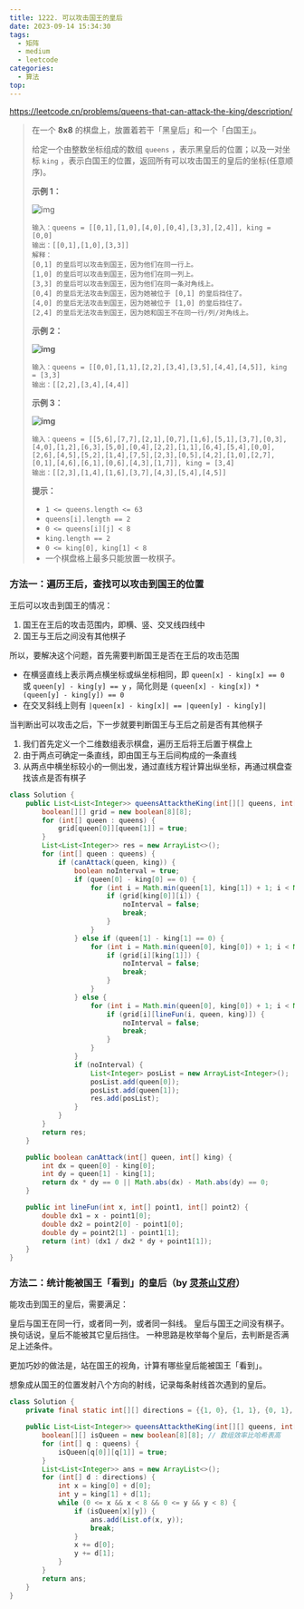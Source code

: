 ```yaml
---
title: 1222. 可以攻击国王的皇后
date: 2023-09-14 15:34:30
tags:
  - 矩阵
  - medium
  - leetcode
categories:
  - 算法
top:
---
```


https://leetcode.cn/problems/queens-that-can-attack-the-king/description/

<!-- more -->

> 在一个 **8x8** 的棋盘上，放置着若干「黑皇后」和一个「白国王」。
>
> 给定一个由整数坐标组成的数组 `queens` ，表示黑皇后的位置；以及一对坐标 `king` ，表示白国王的位置，返回所有可以攻击国王的皇后的坐标(任意顺序)。
>
>  
>
> **示例 1：**
>
> ![img](https://images.orkva.com/images/2023/09/14/untitled-diagram.jpg)
>
> ```
> 输入：queens = [[0,1],[1,0],[4,0],[0,4],[3,3],[2,4]], king = [0,0]
> 输出：[[0,1],[1,0],[3,3]]
> 解释： 
> [0,1] 的皇后可以攻击到国王，因为他们在同一行上。 
> [1,0] 的皇后可以攻击到国王，因为他们在同一列上。 
> [3,3] 的皇后可以攻击到国王，因为他们在同一条对角线上。 
> [0,4] 的皇后无法攻击到国王，因为她被位于 [0,1] 的皇后挡住了。 
> [4,0] 的皇后无法攻击到国王，因为她被位于 [1,0] 的皇后挡住了。 
> [2,4] 的皇后无法攻击到国王，因为她和国王不在同一行/列/对角线上。
> ```
>
> **示例 2：**
>
> **![img](https://images.orkva.com/images/2023/09/14/untitled-diagram-1.jpg)**
>
> ```
> 输入：queens = [[0,0],[1,1],[2,2],[3,4],[3,5],[4,4],[4,5]], king = [3,3]
> 输出：[[2,2],[3,4],[4,4]]
> ```
>
> **示例 3：**
>
> **![img](https://images.orkva.com/images/2023/09/14/untitled-diagram-2.jpg)**
>
> ```
> 输入：queens = [[5,6],[7,7],[2,1],[0,7],[1,6],[5,1],[3,7],[0,3],[4,0],[1,2],[6,3],[5,0],[0,4],[2,2],[1,1],[6,4],[5,4],[0,0],[2,6],[4,5],[5,2],[1,4],[7,5],[2,3],[0,5],[4,2],[1,0],[2,7],[0,1],[4,6],[6,1],[0,6],[4,3],[1,7]], king = [3,4]
> 输出：[[2,3],[1,4],[1,6],[3,7],[4,3],[5,4],[4,5]]
> ```
>
>  
>
> **提示：**
>
> - `1 <= queens.length <= 63`
> - `queens[i].length == 2`
> - `0 <= queens[i][j] < 8`
> - `king.length == 2`
> - `0 <= king[0], king[1] < 8`
> - 一个棋盘格上最多只能放置一枚棋子。

### 方法一：遍历王后，查找可以攻击到国王的位置

王后可以攻击到国王的情况：

1. 国王在王后的攻击范围内，即横、竖、交叉线四线中
2. 国王与王后之间没有其他棋子

所以，要解决这个问题，首先需要判断国王是否在王后的攻击范围

* 在横竖直线上表示两点横坐标或纵坐标相同，即 `queen[x] - king[x] == 0` 或 `queen[y] - king[y] == y` ，简化则是 `(queen[x] - king[x]) * (queen[y] - king[y]) == 0`
* 在交叉斜线上则有 `|queen[x] - king[x]| == |queen[y] - king[y]|`

当判断出可以攻击之后，下一步就要判断国王与王后之前是否有其他棋子

1. 我们首先定义一个二维数组表示棋盘，遍历王后将王后置于棋盘上
2. 由于两点可确定一条直线，即由国王与王后间构成的一条直线
3. 从两点中横坐标较小的一侧出发，通过直线方程计算出纵坐标，再通过棋盘查找该点是否有棋子

```java
class Solution {
    public List<List<Integer>> queensAttacktheKing(int[][] queens, int[] king) {
        boolean[][] grid = new boolean[8][8];
        for (int[] queen : queens) {
            grid[queen[0]][queen[1]] = true;
        }
        List<List<Integer>> res = new ArrayList<>();
        for (int[] queen : queens) {
            if (canAttack(queen, king)) {
                boolean noInterval = true;
                if (queen[0] - king[0] == 0) {
                    for (int i = Math.min(queen[1], king[1]) + 1; i < Math.max(queen[1], king[1]); i ++) {
                        if (grid[king[0]][i]) {
                            noInterval = false;
                            break;
                        }
                    }
                } else if (queen[1] - king[1] == 0) {
                    for (int i = Math.min(queen[0], king[0]) + 1; i < Math.max(queen[0], king[0]); i ++) {
                        if (grid[i][king[1]]) {
                            noInterval = false;
                            break;
                        }
                    }
                } else {
                    for (int i = Math.min(queen[0], king[0]) + 1; i < Math.max(queen[0], king[0]); i ++) {
                        if (grid[i][lineFun(i, queen, king)]) {
                            noInterval = false;
                            break;
                        }
                    }
                }
                if (noInterval) {
                    List<Integer> posList = new ArrayList<Integer>();
                    posList.add(queen[0]);
                    posList.add(queen[1]);
                    res.add(posList);
                }
            }
        }
        return res;
    }

    public boolean canAttack(int[] queen, int[] king) {        
        int dx = queen[0] - king[0];
        int dy = queen[1] - king[1];
        return dx * dy == 0 || Math.abs(dx) - Math.abs(dy) == 0;
    }

    public int lineFun(int x, int[] point1, int[] point2) {
        double dx1 = x - point1[0];
        double dx2 = point2[0] - point1[0];
        double dy = point2[1] - point1[1];
        return (int) (dx1 / dx2 * dy + point1[1]);
    }
}
```

### 方法二：统计能被国王「看到」的皇后（by [灵茶山艾府](https://leetcode.cn/problems/queens-that-can-attack-the-king/solutions/2441443/tong-ji-neng-bei-guo-wang-kan-dao-de-hua-08s6/)）

能攻击到国王的皇后，需要满足：

皇后与国王在同一行，或者同一列，或者同一斜线。
皇后与国王之间没有棋子。换句话说，皇后不能被其它皇后挡住。
一种思路是枚举每个皇后，去判断是否满足上述条件。

更加巧妙的做法是，站在国王的视角，计算有哪些皇后能被国王「看到」。

想象成从国王的位置发射八个方向的射线，记录每条射线首次遇到的皇后。

```java
class Solution {
    private final static int[][] directions = {{1, 0}, {1, 1}, {0, 1}, {-1, 1}, {-1, 0}, {-1, -1}, {0, -1}, {1, -1}};

    public List<List<Integer>> queensAttacktheKing(int[][] queens, int[] king) {
        boolean[][] isQueen = new boolean[8][8]; // 数组效率比哈希表高
        for (int[] q : queens) {
            isQueen[q[0]][q[1]] = true;
        }
        List<List<Integer>> ans = new ArrayList<>();
        for (int[] d : directions) {
            int x = king[0] + d[0];
            int y = king[1] + d[1];
            while (0 <= x && x < 8 && 0 <= y && y < 8) {
                if (isQueen[x][y]) {
                    ans.add(List.of(x, y));
                    break;
                }
                x += d[0];
                y += d[1];
            }
        }
        return ans;
    }
}
```

